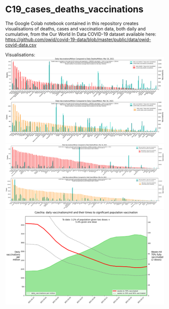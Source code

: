 # C19_cases_deaths_vaccinations
The Google Colab notebook contained in this repository creates visualisations of deaths, cases and vaccination data, both daily and cumulative, from the Our World In Data COVID-19 dataset available here: https://github.com/owid/covid-19-data/blob/master/public/data/owid-covid-data.csv

Visualisations:
![Daily](https://github.com/babsyco/C19_cases_deaths_vaccinations/blob/main/daily_vaccine_vs_deaths_per_capita.png)
![Cumulative](https://github.com/babsyco/C19_cases_deaths_vaccinations/blob/main/cumulative_vaccine_vs_deaths_per_capita.png)
![time_to_HI](https://github.com/babsyco/C19_cases_deaths_vaccinations/blob/main/Times_to_HI_Czechia.png)

